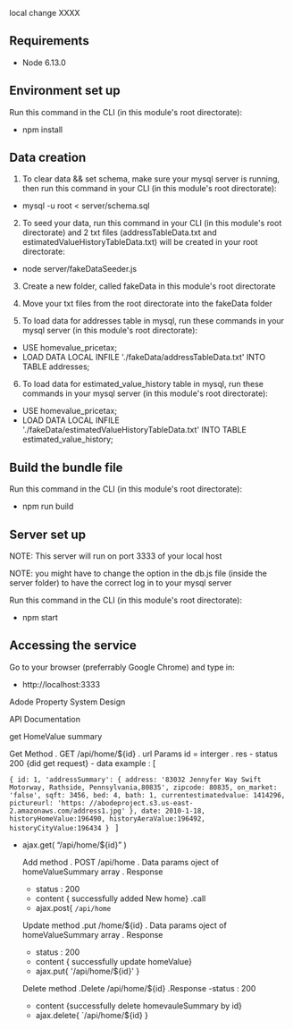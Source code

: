 local change
 XXXX

## Requirements
- Node 6.13.0

## Environment set up
Run this command in the CLI (in this module's root directorate):
- npm install

## Data creation
1. To clear data && set schema, make sure your mysql server is running, then run this command in your CLI (in this module's root directorate):
- mysql -u root < server/schema.sql

2. To seed your data, run this command in your CLI (in this module's root directorate) and 2 txt files (addressTableData.txt and estimatedValueHistoryTableData.txt) will be created in your root directorate:
- node server/fakeDataSeeder.js

3. Create a new folder, called fakeData in this module's root directorate

4. Move your txt files from the root directorate into the fakeData folder

5. To load data for addresses table in mysql, run these commands in your mysql server (in this module's root directorate):
- USE homevalue_pricetax;
- LOAD DATA LOCAL INFILE './fakeData/addressTableData.txt' INTO TABLE addresses;

6. To load data for estimated_value_history table in mysql, run these commands in your mysql server (in this module's root directorate):
- USE homevalue_pricetax;
- LOAD DATA LOCAL INFILE './fakeData/estimatedValueHistoryTableData.txt' INTO TABLE estimated_value_history;

## Build the bundle file
Run this command in the CLI (in this module's root directorate):
- npm run build

## Server set up
NOTE: This server will run on port 3333 of your local host

NOTE: you might have to change the option in the db.js file (inside the server folder) to have the correct log in to your mysql server

Run this command in the CLI (in this module's root directorate):
- npm start

## Accessing the service
Go to your browser (preferrably Google Chrome) and type in:
- http://localhost:3333


Adode Property System Design

API Documentation

get HomeValue summary


  Get Method
   . GET /api/home/${id}
   . url Params id = interger 
   . res
    - status 200 {did get request}
    - data example : [
   
   
   `{
      id: 1,
     'addressSummary': {
              address: '83032 Jennyfer Way Swift Motorway, Rathside, Pennsylvania,80835',
              zipcode: 80835,
              on_market: 'false',
              sqft: 3456,
              bed: 4,
              bath: 1,
              currentestimatedvalue: 1414296,
              pictureurl: 'https: //abodeproject.s3.us-east-2.amazonaws.com/address1.jpg'
      },
      date: 2010-1-18,
      historyHomeValue:196490,
      historyAeraValue:196492,
      historyCityValue:196434
  } `
     ]

  - ajax.get(
   “/api/home/${id}”
  )
  
    Add method 
     . POST /api/home
    . Data params  oject of homeValueSummary array
    . Response 
      - status : 200
      - content { successfully added New home}
    .call
    - ajax.post{
    `/api/home`
   
   
    Update method 
    .put  /home/${id}
    . Data params  oject of homeValueSummary array
    . Response 
      - status : 200
      - content { successfully update homeValue}
    - ajax.put{
    '/api/home/${id}'
    }
    
    
    Delete method
    .Delete /api/home/${id}
    .Response
     -status : 200
     - content {successfully delete homevauleSummary by id}
     - ajax.delete{
      `/api/home/${id}
     }


